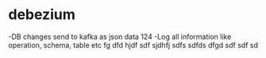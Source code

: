 # debezium
-DB changes send to kafka as json data 124
-Log all information like operation, schema, table etc fg dfd
hjdf
sdf
sjdhfj
sdfs
sdfds
dfgd
sdf
sdf
sd
